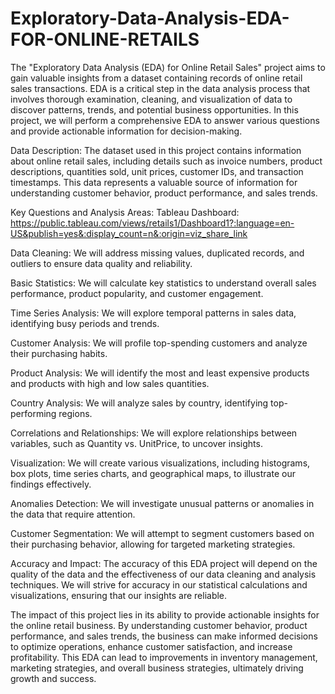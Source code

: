 # Exploratory-Data-Analysis-EDA-FOR-ONLINE-RETAILS
The "Exploratory Data Analysis (EDA) for Online Retail Sales" project aims to gain valuable insights from a dataset containing records of online retail sales transactions. EDA is a critical step in the data analysis process that involves thorough examination, cleaning, and visualization of data to discover patterns, trends, and potential business opportunities. In this project, we will perform a comprehensive EDA to answer various questions and provide actionable information for decision-making.

Data Description:
The dataset used in this project contains information about online retail sales, including details such as invoice numbers, product descriptions, quantities sold, unit prices, customer IDs, and transaction timestamps. This data represents a valuable source of information for understanding customer behavior, product performance, and sales trends.

Key Questions and Analysis Areas:
Tableau Dashboard:
https://public.tableau.com/views/retails1/Dashboard1?:language=en-US&publish=yes&:display_count=n&:origin=viz_share_link

Data Cleaning: We will address missing values, duplicated records, and outliers to ensure data quality and reliability.

Basic Statistics: We will calculate key statistics to understand overall sales performance, product popularity, and customer engagement.

Time Series Analysis: We will explore temporal patterns in sales data, identifying busy periods and trends.

Customer Analysis: We will profile top-spending customers and analyze their purchasing habits.

Product Analysis: We will identify the most and least expensive products and products with high and low sales quantities.

Country Analysis: We will analyze sales by country, identifying top-performing regions.

Correlations and Relationships: We will explore relationships between variables, such as Quantity vs. UnitPrice, to uncover insights.

Visualization: We will create various visualizations, including histograms, box plots, time series charts, and geographical maps, to illustrate our findings effectively.

Anomalies Detection: We will investigate unusual patterns or anomalies in the data that require attention.

Customer Segmentation: We will attempt to segment customers based on their purchasing behavior, allowing for targeted marketing strategies.

Accuracy and Impact:
The accuracy of this EDA project will depend on the quality of the data and the effectiveness of our data cleaning and analysis techniques. We will strive for accuracy in our statistical calculations and visualizations, ensuring that our insights are reliable.

The impact of this project lies in its ability to provide actionable insights for the online retail business. By understanding customer behavior, product performance, and sales trends, the business can make informed decisions to optimize operations, enhance customer satisfaction, and increase profitability. This EDA can lead to improvements in inventory management, marketing strategies, and overall business strategies, ultimately driving growth and success.
